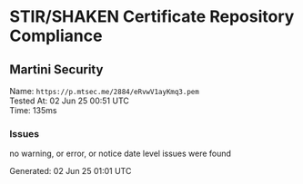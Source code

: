 # STIR/SHAKEN Certificate Repository Compliance

## Martini Security

Name: `https://p.mtsec.me/2884/eRvwV1ayKmq3.pem`\
Tested At: 02 Jun 25 00:51 UTC\
Time: 135ms

### Issues

no warning, or error, or notice date level issues were found

Generated: 02 Jun 25 01:01 UTC